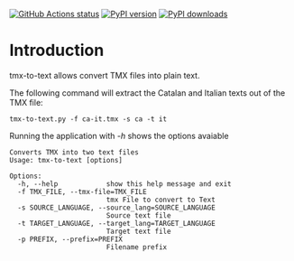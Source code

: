 [![GitHub Actions status](https://github.com/jordimas/tmx-to-text/workflows/Tests/badge.svg)](https://github.com/jordimas/tmx-to-text/actions)
[![PyPI version](https://img.shields.io/pypi/v/tmx-to-text.svg?logo=pypi&logoColor=FFE873)](https://pypi.org/project/tmx-to-text/)
[![PyPI downloads](https://img.shields.io/pypi/dm/tmx-to-text.svg)](https://pypistats.org/packages/tmx-to-text)


# Introduction

tmx-to-text allows convert TMX files into plain text.

The following command will extract the Catalan and Italian texts out of the TMX file:

```
tmx-to-text.py -f ca-it.tmx -s ca -t it
```

Running the application with *-h* shows the options avaiable

```
Converts TMX into two text files
Usage: tmx-to-text [options]

Options:
  -h, --help            show this help message and exit
  -f TMX_FILE, --tmx-file=TMX_FILE
                        tmx File to convert to Text
  -s SOURCE_LANGUAGE, --source_lang=SOURCE_LANGUAGE
                        Source text file
  -t TARGET_LANGUAGE, --target_lang=TARGET_LANGUAGE
                        Target text file
  -p PREFIX, --prefix=PREFIX
                        Filename prefix
```

